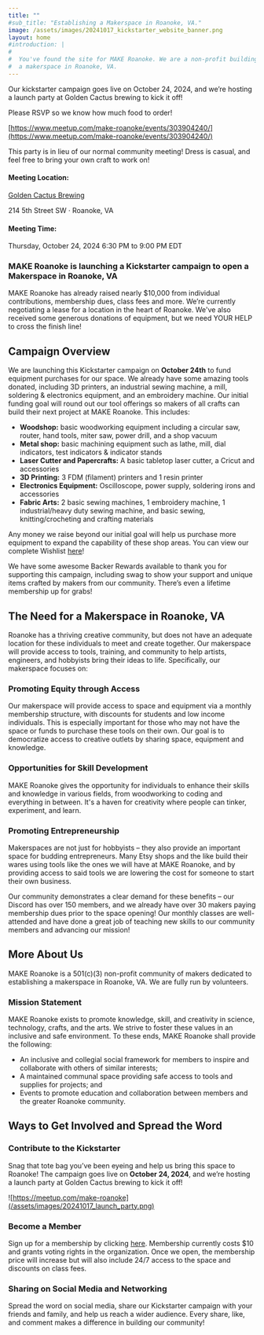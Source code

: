 ```yaml
---
title: ""
#sub_title: "Establishing a Makerspace in Roanoke, VA."
image: /assets/images/20241017_kickstarter_website_banner.png
layout: home
#introduction: | 
#
#  You've found the site for MAKE Roanoke. We are a non-profit building
#  a makerspace in Roanoke, VA.
---
```


Our kickstarter campaign goes live on October 24, 2024, and we’re hosting a launch party at Golden Cactus brewing to kick it off!



Please RSVP so we know how much food to order!

[https://www.meetup.com/make-roanoke/events/303904240/](https://www.meetup.com/make-roanoke/events/303904240/)

This party is in lieu of our normal community meeting! Dress is casual, and feel free to bring your own craft to work on!

#### Meeting Location:
[Golden Cactus Brewing](https://www.google.com/maps/place/37%C2%B016'19.3%22N+79%C2%B056'59.1%22W/@37.27202,-79.94975,17z/data=!3m1!4b1!4m4!3m3!8m2!3d37.27202!4d-79.94975?entry=ttu&g_ep=EgoyMDI0MTAxNi4wIKXMDSoASAFQAw%3D%3D)

214 5th Street SW · Roanoke, VA


#### Meeting Time:

Thursday, October 24, 2024
6:30 PM to 9:00 PM EDT


### MAKE Roanoke is launching a Kickstarter campaign to open a Makerspace in Roanoke, VA
MAKE Roanoke has already raised nearly $10,000 from individual contributions, membership dues, class fees and more. We’re currently negotiating a lease for a location in the heart of Roanoke. We've also received some generous donations of equipment, but we need YOUR HELP to cross the finish line!


## Campaign Overview

We are launching this Kickstarter campaign on **October 24th** to fund equipment purchases for our space. We already have some amazing tools donated, including 3D printers, an industrial sewing machine, a mill, soldering & electronics equipment, and an embroidery machine. Our initial funding goal will round out our tool offerings so makers of all crafts can build their next project at MAKE Roanoke. This includes: 
* **Woodshop:** basic woodworking equipment including a circular saw, router, hand tools, miter saw, power drill, and a shop vacuum
* **Metal shop:** basic machining equipment such as lathe, mill, dial indicators, test indicators & indicator stands
* **Laser Cutter and Papercrafts:**  A basic tabletop laser cutter, a Cricut and accessories
* **3D Printing:** 3 FDM (filament) printers and 1 resin printer
* **Electronics Equipment:**  Oscilloscope, power supply, soldering irons and accessories
* **Fabric Arts:** 2 basic sewing machines, 1 embroidery machine, 1 industrial/heavy duty sewing machine, and basic sewing, knitting/crocheting and crafting materials

Any money we raise beyond our initial goal will help us purchase more equipment to expand the capability of these shop areas.  You can view our complete Wishlist [here](https://docs.google.com/document/d/1rpxGDL9YX55xHcfo7G_rz2gTV6zZtfnp93o3o_Vh__E/edit?usp=sharing)!

We have some awesome Backer Rewards available to thank you for supporting this campaign, including swag to show your support and unique items crafted by makers from our community. There’s even a lifetime membership up for grabs!

## The Need for a Makerspace in Roanoke, VA

Roanoke has a thriving creative community, but does not have an adequate location for these individuals to meet and create together. Our makerspace will provide access to tools, training, and community to help artists, engineers, and hobbyists bring their ideas to life. Specifically, our makerspace focuses on:
### Promoting Equity through Access
Our makerspace will provide access to space and equipment via a monthly membership structure, with discounts for students and low income individuals. This is especially important for those who may not have the space or funds to purchase these tools on their own. Our goal is to democratize access to creative outlets by sharing space, equipment and knowledge.

### Opportunities for Skill Development
MAKE Roanoke gives the opportunity for individuals to enhance their skills and knowledge in various fields, from woodworking to coding and everything in between. It's a haven for creativity where people can tinker, experiment, and learn.

### Promoting Entrepreneurship

Makerspaces are not just for hobbyists – they also provide an important space for budding entrepreneurs. Many Etsy shops and the like build their wares using tools like the ones we will have at MAKE Roanoke, and by providing access to said tools we are lowering the cost for someone to start their own business.

Our community demonstrates a clear demand for these benefits – our Discord has over 150 members, and we already have over 30 makers paying membership dues prior to the space opening! Our monthly classes are well-attended and have done a great job of teaching new skills to our community members and advancing our mission!

## More About Us

MAKE Roanoke is a 501(c)(3) non-profit community of makers dedicated to establishing a makerspace in Roanoke, VA. We are fully run by volunteers. 


### Mission Statement

MAKE Roanoke exists to promote knowledge, skill, and creativity in science, technology, crafts, and the arts. We strive to foster these values in an inclusive and safe environment. To these ends, MAKE Roanoke shall provide the following:


* An inclusive and collegial social framework for members to inspire and collaborate with others of similar interests;
* A maintained communal space providing safe access to tools and supplies for projects; and
* Events to promote education and collaboration between members and the greater Roanoke community.

## Ways to Get Involved and Spread the Word
### Contribute to the Kickstarter
Snag that tote bag you’ve been eyeing and help us bring this space to Roanoke! The campaign goes live on **October 24, 2024**, and we’re hosting a launch party at Golden Cactus brewing to kick it off!

![https://meetup.com/make-roanoke](/assets/images/20241017_launch_party.png)

### Become a Member

Sign up for a membership by clicking [here](https://makeroanoke.org/about/). Membership currently costs $10 and grants voting rights in the organization. Once we open, the membership price will increase but will also include 24/7 access to the space and discounts on class fees. 

### Sharing on Social Media and Networking

Spread the word on social media, share our Kickstarter campaign with your friends and family, and help us reach a wider audience. Every share, like, and comment makes a difference in building our community!
